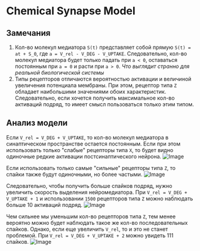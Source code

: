 # Chemical Synapse Model

## Замечания
1) Кол-во молекул медиатора `S(t)` представляет собой прямую `S(t) = at + S_0`, где `a = V_rel - V_DEG - V_UPTAKE`.
Следовательно, кол-во молекул медиатора будет только падать при `a < 0`, оставаться постоянным при `a = 0` и расти при `a > 0`. 
<i>Что выглядит странно для реальной биологической системы</i>
2) Типы рецепторов отличаются вероятностью активации и величиной увеличения потенциала мембраны. При этом, рецептор типа `Z` 
обладает наибольшими значениями обоих характеристик. Следовательно, если хочется получить максимальное кол-во активаций подряд, 
то имеет смысл пользоваться только этим типом.

## Анализ модели

Если `V_rel = V_DEG + V_UPTAKE`, то кол-во молекул медиатора в синаптическом пространстве остается постоянным. 
Если при этом использовать только "слабые" рецепторы типа `X`, то будет видно одиночные редкие активации постсинаптического нейрона.
![Image](https://user-images.githubusercontent.com/4231665/70292742-d2a6ce80-1793-11ea-9a60-8b694be40390.png)

Если использовать только самые "сильные" рецепторы типа `Z`, то спайки также будут одиночными, но более частыми.
![Image](https://user-images.githubusercontent.com/4231665/70292761-e05c5400-1793-11ea-8dd6-89a0f4b36a3a.png)

Следовательно, чтобы получить больше спайков подряд, нужно увеличить скорость выделения нейромедиатора.
При `V_rel = V_DEG + V_UPTAKE + 1` и использовании `1500` рецепторов типа `Z` можно наблюдать больше 10 активаций подряд.
![Image](https://user-images.githubusercontent.com/4231665/70292778-f833d800-1793-11ea-95eb-8183c613c509.png)

Чем сильнее мы уменьшим кол-во рецепторов типа `Z`, тем менее вероятно можно будет наблюдать такое же кол-во последовательных 
спайков. Однако, если еще увеличить `V_rel`, то и это не станет проблемой. При `V_rel = V_DEG + V_UPTAKE + 2` можно увидеть 111 спайков.
![Image](https://user-images.githubusercontent.com/4231665/70292792-0aae1180-1794-11ea-8220-b3bc485d1e99.png)

